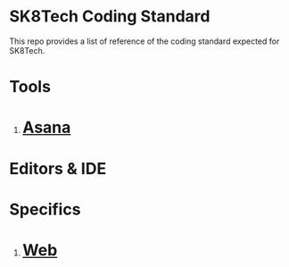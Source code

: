 # SK8Tech Coding Standard

This repo provides a list of reference of the coding standard expected for SK8Tech.

# Tools

1. # [Asana](Asana.md)

# Editors & IDE

# Specifics

1. # [Web](Website.md)
